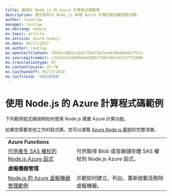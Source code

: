 ```yaml
---
title: 適用於 Node.js 的 Azure 計算程式碼範例
description: 展示如何以 Node.js 新增 Azure 計算功能的範例程式碼。
author: rloutlaw
manager: routlaw
ms.devlang: nodejs
ms.topic: article
ms.service: azure-nodejs
ms.date: 06/17/2017
ms.author: routlaw
ms.openlocfilehash: fd5dcc6861ca24cf9a47ae7eee638a0de9e775ca
ms.sourcegitcommit: c332a32a1a850aa62405776bfe0e14251f722888
ms.translationtype: HT
ms.contentlocale: zh-TW
ms.lasthandoff: 05/17/2018
ms.locfileid: "34220550"
---
```

# <a name="azure-compute-with-nodejs-code-samples"></a>使用 Node.js 的 Azure 計算程式碼範例

下列範例程式碼說明如何使用 Node.js 建置 Azure 計算功能。

如果您需要其他工作的程式碼，您可以瀏覽 [Azure Node.js 範例](https://azure.microsoft.com/resources/samples/?term=nodejs)的完整清單。

| | |
|---|---|
| **Azure Functions** ||
| [可供產生 SAS 權杖的 Node.js Azure 函式](https://azure.microsoft.com/resources/samples/functions-node-sas-token/) | 可供取得 Blob 或容器儲存體 SAS 權杖的 Node.js Azure 函式。 |
| **虛擬機器管理** ||
| [Node.js 的 Azure 虛擬機器管理範例](https://github.com/Azure-Samples/compute-node-manage-vm) | 示範如何建立、列出、重新啟動及刪除虛擬機器。 |